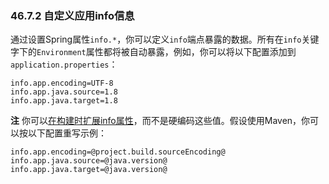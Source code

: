 ### 46.7.2 自定义应用info信息

通过设置Spring属性`info.*`，你可以定义`info`端点暴露的数据。所有在`info`关键字下的`Environment`属性都将被自动暴露，例如，你可以将以下配置添加到`application.properties`：
```properties
info.app.encoding=UTF-8
info.app.java.source=1.8
info.app.java.target=1.8
```
**注** 你可以[在构建时扩展info属性](http://docs.spring.io/spring-boot/docs/1.4.1.RELEASE/reference/htmlsingle/#howto-automatic-expansion)，而不是硬编码这些值。假设使用Maven，你可以按以下配置重写示例：
```properties
info.app.encoding=@project.build.sourceEncoding@
info.app.java.source=@java.version@
info.app.java.target=@java.version@
```
